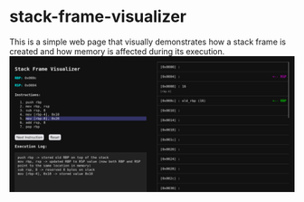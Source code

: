 # stack-frame-visualizer
This is a simple web page that visually demonstrates how a stack frame is created and how memory is affected during its execution.
![Stack Frame](images/stack-frame.png)

